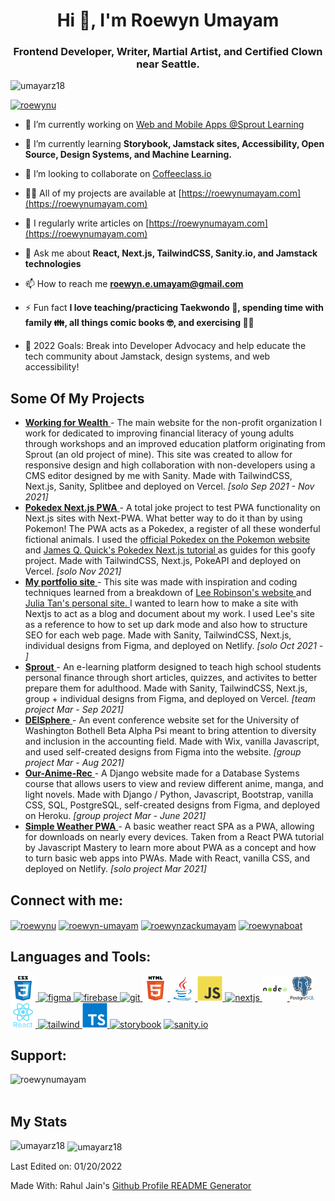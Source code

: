 
<h1 align="center">Hi 👋, I'm Roewyn Umayam</h1>
<h3 align="center">Frontend Developer, Writer, Martial Artist, and Certified Clown near Seattle.</h3>

<p align="left"> <img src="https://komarev.com/ghpvc/?username=umayarz18&label=Profile%20views&color=0e75b6&style=flat" alt="umayarz18" /> </p>

<p align="left"> <a href="https://twitter.com/roewynu" target="blank"><img src="https://img.shields.io/twitter/follow/roewynu?logo=twitter&style=for-the-badge" alt="roewynu" /></a> </p>

- 🔭 I’m currently working on [Web and Mobile Apps @Sprout Learning](https://sproutlearning.us)

- 🌱 I’m currently learning **Storybook, Jamstack sites, Accessibility, Open Source, Design Systems, and Machine Learning.**

- 👯 I’m looking to collaborate on [Coffeeclass.io](https://cofeeclass.io)

- 👨‍💻 All of my projects are available at [https://roewynumayam.com](https://roewynumayam.com)

- 📝 I regularly write articles on [https://roewynumayam.com](https://roewynumayam.com)

- 💬 Ask me about **React, Next.js, TailwindCSS, Sanity.io, and Jamstack technologies**

- 📫 How to reach me **roewyn.e.umayam@gmail.com**

- ⚡ Fun fact **I love teaching/practicing Taekwondo 🥋, spending time with family 👪, all things comic books 🤓, and exercising 🏋🏾**

- 🥅 2022 Goals: Break into Developer Advocacy and help educate the tech community about Jamstack, design systems, and web accessibility!

## Some Of My Projects
<ul>
  <li>
      <a
        className="link"
        href="https://workingforwealth.org"
        target="_blank"
        rel="noopener"
      >
        <strong>Working for Wealth</strong>
      </a>
      - The main website for the non-profit organization I work for dedicated to improving financial literacy of young adults through workshops and an improved education   platform originating from Sprout (an old project of mine). This site was created to allow for responsive design and high collaboration with non-developers using a CMS editor designed by me with Sanity. Made with TailwindCSS, Next.js, Sanity, Splitbee and deployed on Vercel. <em>[solo Sep 2021 - Nov 2021]</em>
    </li>
    <li>
      <a
        className="link"
        href="https://pokedex-react-pwa.vercel.app/"
        target="_blank"
        rel="noopener"
      >
        <strong>Pokedex Next.js PWA</strong>
      </a>
      - A total joke project to test PWA functionality on Next.js sites
      with Next-PWA. What better way to do it than by using Pokemon! The
      PWA acts as a Pokedex, a register of all these wonderful fictional
      animals. I used the 
      <a
        href="https://www.pokemon.com/us/pokedex/"
        target="_blank"
        rel="noopener"
      >
        official Pokedex on the Pokemon website
      </a>
      and
      <a
        href="https://www.youtube.com/watch?v=LMRAEUPkFXI"
        target="_blank"
        rel="noopener"
      >
        James Q. Quick's Pokedex Next.js tutorial
      </a>
      as guides for this goofy project. Made with TailwindCSS, Next.js,
      PokeAPI and deployed on Vercel. <em>[solo Nov 2021]</em>
    </li>
    <li>
      <a className="link" href="https://roewyn-umayam.netlify.app" rel="noopener">
        <strong>My portfolio site</strong>
      </a>
      - This site was made with inspiration and coding techniques
      learned from a breakdown of
      <a
        href="https://leerob.io/"
        target="_blank"
        rel="noopener"
      >
        Lee Robinson's website
      </a>
      and
      <a
        href="https://bionicjulia.com/"
        target="_blank"
        rel="noopener"
      >
        Julia Tan's personal site.
      </a>
      I wanted to learn how to make a site with Nextjs to act as a blog
      and document about my work. I used Lee's site as a reference to
      how to set up dark mode and also how to structure SEO for each web
      page. Made with Sanity, TailwindCSS, Next.js, individual
      designs from Figma, and deployed on Netlify.
      <em>[solo Oct 2021 - ]</em>
    </li>
    <li>
      <a
        className="link"
        href="https://sprout-learning.vercel.app/"
        target="_blank"
        rel="noopener"
      >
        <strong>Sprout</strong>
      </a>
      - An e-learning platform designed to teach high school students
      personal finance through short articles, quizzes, and activites to
      better prepare them for adulthood. Made with Sanity, TailwindCSS,
      Next.js, group + individual designs from Figma, and deployed on
      Vercel. <em>[team project Mar - Sep 2021]</em>
    </li>
    <li>
      <a
        className="link"
        href="https://deisphere.com"
        rel="noopener"
      >
        <strong>DEISphere</strong>
      </a>
      - An event conference website set for the University of Washington
      Bothell Beta Alpha Psi meant to bring attention to diversity and
      inclusion in the accounting field. Made with Wix, vanilla
      Javascript, and used self-created designs from Figma into the
      website. <em>[group project Mar - Aug 2021]</em>
    </li>
    <li>
      <a
        className="link"
        href="https://our-anime-rec.herokuapp.com/"
        target="_blank"
        rel="noopener"
      >
        <strong>Our-Anime-Rec</strong>
      </a>
      - A Django website made for a Database Systems course that allows
      users to view and review different anime, manga, and light novels.
      Made with Django / Python, Javascript, Bootstrap, vanilla CSS,
      SQL, PostgreSQL, self-created designs from Figma, and deployed on
      Heroku. <em>[group project Mar - June 2021]</em>
    </li>
    <li>
      <a
        className="link"
        href="https://stupefied-benz-fd5f0c.netlify.app/"
        target="_blank"
        rel="noopener"
      >
        <strong>Simple Weather PWA</strong>
      </a>
      - A basic weather react SPA as a PWA, allowing for downloads on
      nearly every devices. Taken from a React PWA tutorial by
      Javascript Mastery to learn more about PWA as a concept and how to
      turn basic web apps into PWAs. Made with React, vanilla CSS, and
      deployed on Netlify. <em>[solo project Mar 2021]</em>
    </li>
</ul> 

## Connect with me:

<p align="left">
<a href="https://twitter.com/roewynu" target="blank"><img align="center" src="https://raw.githubusercontent.com/rahuldkjain/github-profile-readme-generator/master/src/images/icons/Social/twitter.svg" alt="roewynu" height="30" width="40" /></a>
<a href="https://linkedin.com/in/roewyn-umayam" target="blank"><img align="center" src="https://raw.githubusercontent.com/rahuldkjain/github-profile-readme-generator/master/src/images/icons/Social/linked-in-alt.svg" alt="roewyn-umayam" height="30" width="40" /></a>
<a href="https://fb.com/roewynzackumayam/" target="blank"><img align="center" src="https://raw.githubusercontent.com/rahuldkjain/github-profile-readme-generator/master/src/images/icons/Social/facebook.svg" alt="roewynzackumayam" height="30" width="40" /></a>
<a href="https://instagram.com/roewynaboat" target="blank"><img align="center" src="https://raw.githubusercontent.com/rahuldkjain/github-profile-readme-generator/master/src/images/icons/Social/instagram.svg" alt="roewynaboat" height="30" width="40" /></a>
</p>

## Languages and Tools:
<p align="left" width="100%"> <a href="https://www.w3schools.com/css/" target="_blank" rel="noreferrer"> <img src="https://raw.githubusercontent.com/devicons/devicon/master/icons/css3/css3-original-wordmark.svg" alt="css3" width="40" height="40"/> </a> <a href="https://www.figma.com/" target="_blank" rel="noreferrer"> <img src="https://www.vectorlogo.zone/logos/figma/figma-icon.svg" alt="figma" width="40" height="40"/> </a> <a href="https://firebase.google.com/" target="_blank" rel="noreferrer"> <img src="https://www.vectorlogo.zone/logos/firebase/firebase-icon.svg" alt="firebase" width="40" height="40"/> </a> <a href="https://git-scm.com/" target="_blank" rel="noreferrer"> <img src="https://www.vectorlogo.zone/logos/git-scm/git-scm-icon.svg" alt="git" width="40" height="40"/> </a> <a href="https://www.w3.org/html/" target="_blank" rel="noreferrer"> <img src="https://raw.githubusercontent.com/devicons/devicon/master/icons/html5/html5-original-wordmark.svg" alt="html5" width="40" height="40"/> </a> <a href="https://www.java.com" target="_blank" rel="noreferrer"> <img src="https://raw.githubusercontent.com/devicons/devicon/master/icons/java/java-original.svg" alt="java" width="40" height="40"/> </a> <a href="https://developer.mozilla.org/en-US/docs/Web/JavaScript" target="_blank" rel="noreferrer"> <img src="https://raw.githubusercontent.com/devicons/devicon/master/icons/javascript/javascript-original.svg" alt="javascript" width="40" height="40"/> </a> <a href="https://nextjs.org/" target="_blank" rel="noreferrer"> <img src="https://cdn.worldvectorlogo.com/logos/nextjs-2.svg" alt="nextjs" width="40" height="40"/> </a> <a href="https://nodejs.org" target="_blank" rel="noreferrer"> <img src="https://raw.githubusercontent.com/devicons/devicon/master/icons/nodejs/nodejs-original-wordmark.svg" alt="nodejs" width="40" height="40"/> </a> <a href="https://www.postgresql.org" target="_blank" rel="noreferrer"> <img src="https://raw.githubusercontent.com/devicons/devicon/master/icons/postgresql/postgresql-original-wordmark.svg" alt="postgresql" width="40" height="40"/> </a> <a href="https://reactjs.org/" target="_blank" rel="noreferrer"> <img src="https://raw.githubusercontent.com/devicons/devicon/master/icons/react/react-original-wordmark.svg" alt="react" width="40" height="40"/> </a> <a href="https://tailwindcss.com/" target="_blank" rel="noreferrer"> <img src="https://www.vectorlogo.zone/logos/tailwindcss/tailwindcss-icon.svg" alt="tailwind" width="40" height="40"/> </a> <a href="https://www.typescriptlang.org/" target="_blank" rel="noreferrer"> <img src="https://raw.githubusercontent.com/devicons/devicon/master/icons/typescript/typescript-original.svg" alt="typescript" width="40" height="40"/> </a> 
<a href="https://storybook.js.org" target="_blank" rel="noreferrer"><img src="https://user-images.githubusercontent.com/61628982/150425758-6fecf2c4-943c-4349-9e39-7278a28be6cf.png" alt="storybook" width="40" height="40"/><a>
<a href="https://sanity.io" target="_blank" rel="noreferrer"><img src="https://user-images.githubusercontent.com/61628982/150426349-95fae764-821a-4b49-9d3a-b5260db742de.png" alt="sanity.io" width="40" height="40"/><a>
</p>

## Support:
<p><a href="https://www.buymeacoffee.com/roewynumayam"> <img align="left" src="https://cdn.buymeacoffee.com/buttons/v2/default-yellow.png" height="50" width="210" alt="roewynumayam" /></a></p><br><br>

## My Stats
<p><img align="left" src="https://github-readme-stats.vercel.app/api/top-langs?username=umayarz18&show_icons=true&count_private=true&locale=en&layout=compact" alt="umayarz18" /></p>

<p>&nbsp;<img align="center" src="https://github-readme-stats.vercel.app/api?username=umayarz18&show_icons=true&locale=en" alt="umayarz18" /></p>






Last Edited on: 01/20/2022

Made With: Rahul Jain's [Github Profile README Generator](https://rahuldkjain.github.io/gh-profile-readme-generator/)
